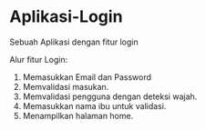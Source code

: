 # Aplikasi-Login
Sebuah Aplikasi dengan fitur login

Alur fitur Login:
1. Memasukkan Email dan Password
2. Memvalidasi masukan.
3. Memvalidasi pengguna dengan deteksi wajah.
4. Memasukkan nama ibu untuk validasi.
5. Menampilkan halaman home.
